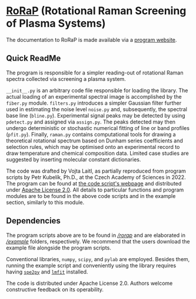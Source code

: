 # [RoRaP](https://raw.githack.com/laitvo/RoRaP/main/docs/html/index.html) (**Ro**tational **Ra**man Screening of **P**lasma Systems)
The documentation to RoRaP is made available via a [program website](https://raw.githack.com/laitvo/RoRaP/main/docs/html/index.html).

## Quick ReadMe
The program is responsible for a simpler reading-out of rotational Raman spectra collected via screening a plasma system. 

`__init__.py` is an arbitrary code file responsible for loading the library. The actual loading of an experimental spectral image is accomplished by the `fiber.py` module.
`filters.py` introduces a simpler Gaussian filter further used in estimating the noise level `noise.py` and, subsequently, the spectral base line (`bline.py`). Experimental signal peaks may be detected by using `pdetect.py` and assigned via `assign.py`. The peaks detected may then undergo deterministic or stochastic numerical fitting of line or band profiles (`pfit.py`). Finally, `raman.py` contains computational tools for drawing a theoretical rotational spectrum based on Dunham series coefficients and selection rules, which may be optimised onto an experimental record to draw temperature and chemical composition data. Limited case studies are suggested by inserting molecular constant dictionaries.

The code was drafted by Vojta Laitl, as partially reproduced from program scripts by Petr Kubelík, Ph.D., at the Czech Academy of Sciences in 2022. The program can be found at [the code script's webpage](https://raw.githack.com/laitvo/PuPlasAn/main/docs/build/html/index.html) and distributed under [Apache License 2.0](https://github.com/laitvo/PuPlasAn/blob/main/LICENSE). All details to particular functions and program modules are to be found in the above code scripts and in the example section, similarly to this module.

## Dependencies
The program scripts above are to be found in [*/rorap*](https://github.com/laitvo/RoRaP/tree/main/rorap) and are elaborated in [*/example*](https://github.com/laitvo/RoRaP/tree/main/example) folders, respectively. We recommend that the users download the example file alongside the program scripts.

Conventional libraries, `numpy`, `scipy`, and `pylab` are employed. Besides them, running the example script and conveniently using the library requires having [`spe2py`](https://pypi.org/project/spe2py/) and [`lmfit`](https://pypi.org/project/lmfit/) installed.

The code is distributed under Apache License 2.0. Authors welcome constructive feedback on its operability.
